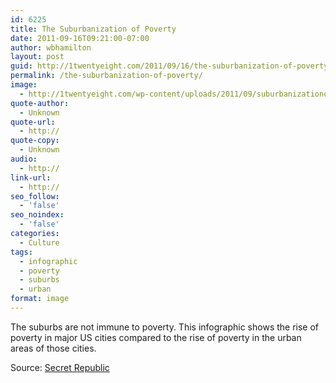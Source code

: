 ```yaml
---
id: 6225
title: The Suburbanization of Poverty
date: 2011-09-16T09:21:00-07:00
author: wbhamilton
layout: post
guid: http://1twentyeight.com/2011/09/16/the-suburbanization-of-poverty/
permalink: /the-suburbanization-of-poverty/
image:
  - http://1twentyeight.com/wp-content/uploads/2011/09/suburbanizationofpovert.png
quote-author:
  - Unknown
quote-url:
  - http://
quote-copy:
  - Unknown
audio:
  - http://
link-url:
  - http://
seo_follow:
  - 'false'
seo_noindex:
  - 'false'
categories:
  - Culture
tags:
  - infographic
  - poverty
  - suburbs
  - urban
format: image
---
```

The suburbs are not immune to poverty. This infographic shows the rise of poverty in major US cities compared to the rise of poverty in the urban areas of those cities.

Source: [Secret Republic](http://secretrepublic.com/post/10201144096/the-suburbanization-of-poverty-an-infographic)